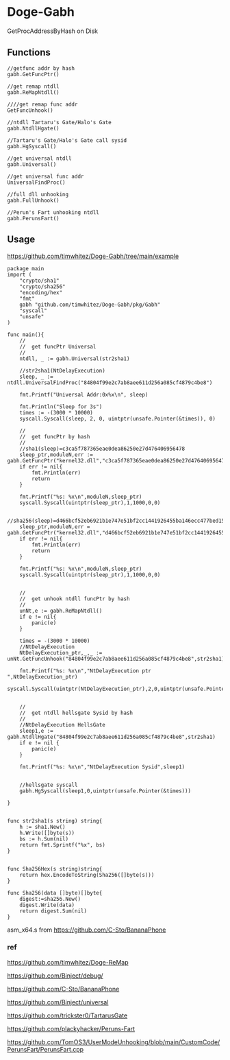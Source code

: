 # Doge-Gabh
GetProcAddressByHash on Disk

## Functions
```
//getfunc addr by hash
gabh.GetFuncPtr()

//get remap ntdll
gabh.ReMapNtdll()

////get remap func addr
GetFuncUnhook()

//ntdll Tartaru's Gate/Halo's Gate
gabh.NtdllHgate()

//Tartaru's Gate/Halo's Gate call sysid
gabh.HgSyscall()

//get universal ntdll
gabh.Universal()

//get universal func addr
UniversalFindProc()

//full dll unhooking
gabh.FullUnhook()

//Perun's Fart unhooking ntdll
gabh.PerunsFart()

```

## Usage
https://github.com/timwhitez/Doge-Gabh/tree/main/example

```
package main
import (
	"crypto/sha1"
	"crypto/sha256"
	"encoding/hex"
	"fmt"
	gabh "github.com/timwhitez/Doge-Gabh/pkg/Gabh"
	"syscall"
	"unsafe"
)

func main(){
	//
	//	get funcPtr Universal
	//
	ntdll, _ := gabh.Universal(str2sha1)

	//str2sha1(NtDelayExecution)
	sleep, _ := ntdll.UniversalFindProc("84804f99e2c7ab8aee611d256a085cf4879c4be8")

	fmt.Printf("Universal Addr:0x%x\n", sleep)

	fmt.Println("Sleep for 3s")
	times := -(3000 * 10000)
	syscall.Syscall(sleep, 2, 0, uintptr(unsafe.Pointer(&times)), 0)

	//
	//	get funcPtr by hash
	//
	//sha1(sleep)=c3ca5f787365eae0dea86250e27d476406956478
	sleep_ptr,moduleN,err := gabh.GetFuncPtr("kernel32.dll","c3ca5f787365eae0dea86250e27d476406956478",str2sha1)
	if err != nil{
		fmt.Println(err)
		return
	}

	fmt.Printf("%s: %x\n",moduleN,sleep_ptr)
	syscall.Syscall(uintptr(sleep_ptr),1,1000,0,0)

	//sha256(sleep)=d466bcf52eb6921b1e747e51bf2cc1441926455ba146ecc477bed1574e44f9c0
	sleep_ptr,moduleN,err = gabh.GetFuncPtr("kernel32.dll","d466bcf52eb6921b1e747e51bf2cc1441926455ba146ecc477bed1574e44f9c0",Sha256Hex)
	if err != nil{
		fmt.Println(err)
		return
	}

	fmt.Printf("%s: %x\n",moduleN,sleep_ptr)
	syscall.Syscall(uintptr(sleep_ptr),1,1000,0,0)


	//
	//	get unhook ntdll funcPtr by hash
	//
	unNt,e := gabh.ReMapNtdll()
	if e != nil{
		panic(e)
	}
	
	times = -(3000 * 10000)
	//NtDelayExecution
	NtDelayExecution_ptr,_,_ := unNt.GetFuncUnhook("84804f99e2c7ab8aee611d256a085cf4879c4be8",str2sha1)

	fmt.Printf("%s: %x\n","NtDelayExecution ptr ",NtDelayExecution_ptr)
	syscall.Syscall(uintptr(NtDelayExecution_ptr),2,0,uintptr(unsafe.Pointer(&times)),0)


	//
	//	get ntdll hellsgate Sysid by hash
	//
	//NtDelayExecution HellsGate
	sleep1,e := gabh.NtdllHgate("84804f99e2c7ab8aee611d256a085cf4879c4be8",str2sha1)
	if e != nil {
		panic(e)
	}

	fmt.Printf("%s: %x\n","NtDelayExecution Sysid",sleep1)


	//hellsgate syscall
	gabh.HgSyscall(sleep1,0,uintptr(unsafe.Pointer(&times)))

}


func str2sha1(s string) string{
	h := sha1.New()
	h.Write([]byte(s))
	bs := h.Sum(nil)
	return fmt.Sprintf("%x", bs)
}


func Sha256Hex(s string)string{
	return hex.EncodeToString(Sha256([]byte(s)))
}

func Sha256(data []byte)[]byte{
	digest:=sha256.New()
	digest.Write(data)
	return digest.Sum(nil)
}

```

asm_x64.s from https://github.com/C-Sto/BananaPhone


### ref
https://github.com/timwhitez/Doge-ReMap

https://github.com/Binject/debug/

https://github.com/C-Sto/BananaPhone

https://github.com/Binject/universal

https://github.com/trickster0/TartarusGate

https://github.com/plackyhacker/Peruns-Fart

https://github.com/TomOS3/UserModeUnhooking/blob/main/CustomCode/PerunsFart/PerunsFart.cpp
